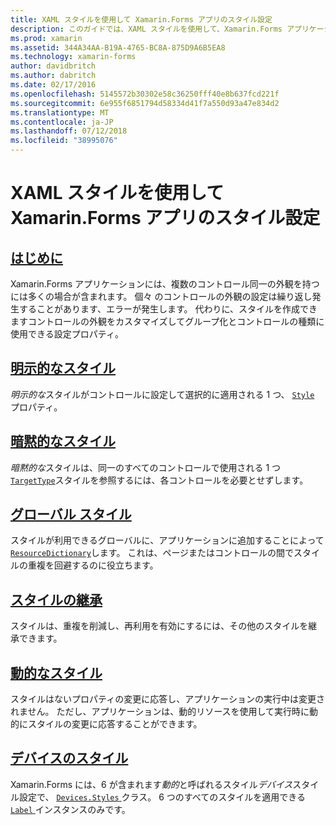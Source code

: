 ```yaml
---
title: XAML スタイルを使用して Xamarin.Forms アプリのスタイル設定
description: このガイドでは、XAML スタイルを使用して、Xamarin.Forms アプリケーションの外観をカスタマイズする方法について説明します。
ms.prod: xamarin
ms.assetid: 344A34AA-B19A-4765-BC8A-875D9A6B5EA8
ms.technology: xamarin-forms
author: davidbritch
ms.author: dabritch
ms.date: 02/17/2016
ms.openlocfilehash: 5145572b30302e58c36250fff40e8b637fcd221f
ms.sourcegitcommit: 6e955f6851794d58334d41f7a550d93a47e834d2
ms.translationtype: MT
ms.contentlocale: ja-JP
ms.lasthandoff: 07/12/2018
ms.locfileid: "38995076"
---
```

# <a name="styling-xamarinforms-apps-using-xaml-styles"></a>XAML スタイルを使用して Xamarin.Forms アプリのスタイル設定

## <a name="introductionintroductionmd"></a>[はじめに](introduction.md)

Xamarin.Forms アプリケーションには、複数のコントロール同一の外観を持つには多くの場合が含まれます。 個々 のコントロールの外観の設定は繰り返し発生することがあります、エラーが発生します。 代わりに、スタイルを作成できますコントロールの外観をカスタマイズしてグループ化とコントロールの種類に使用できる設定プロパティ。

## <a name="explicit-stylesexplicitmd"></a>[明示的なスタイル](explicit.md)

*明示的な*スタイルがコントロールに設定して選択的に適用される 1 つ、 [ `Style` ](xref:Xamarin.Forms.VisualElement.Style)プロパティ。

## <a name="implicit-stylesimplicitmd"></a>[暗黙的なスタイル](implicit.md)

*暗黙的な*スタイルは、同一のすべてのコントロールで使用される 1 つ[ `TargetType`](xref:Xamarin.Forms.Style.TargetType)スタイルを参照するには、各コントロールを必要とせずします。

## <a name="global-stylesapplicationmd"></a>[グローバル スタイル](application.md)

スタイルが利用できるグローバルに、アプリケーションに追加することによって[ `ResourceDictionary`](xref:Xamarin.Forms.ResourceDictionary)します。 これは、ページまたはコントロールの間でスタイルの重複を回避するのに役立ちます。

## <a name="style-inheritanceinheritancemd"></a>[スタイルの継承](inheritance.md)

スタイルは、重複を削減し、再利用を有効にするには、その他のスタイルを継承できます。

## <a name="dynamic-stylesdynamicmd"></a>[動的なスタイル](dynamic.md)

スタイルはないプロパティの変更に応答し、アプリケーションの実行中は変更されません。 ただし、アプリケーションは、動的リソースを使用して実行時に動的にスタイルの変更に応答することができます。

## <a name="device-stylesdevicemd"></a>[デバイスのスタイル](device.md)

Xamarin.Forms には、6 が含まれます*動的*と呼ばれるスタイル*デバイス*スタイル設定で、 [ `Devices.Styles` ](xref:Xamarin.Forms.Device.Styles)クラス。 6 つのすべてのスタイルを適用できる[ `Label` ](xref:Xamarin.Forms.Label)インスタンスのみです。
